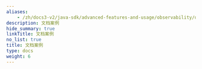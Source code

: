 ```yaml
---
aliases:
    - /zh/docs3-v2/java-sdk/advanced-features-and-usage/observability/doc/
description: 文档案例
hide_summary: true
linkTitle: 文档案例
no_list: true
title: 文档案例
type: docs
weight: 6
---
```

